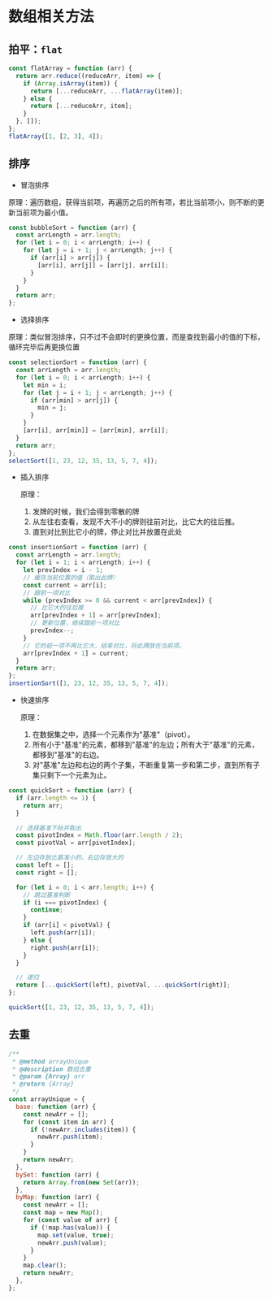 # 数组相关方法

## 拍平：`flat`

```javascript
const flatArray = function (arr) {
  return arr.reduce((reduceArr, item) => {
    if (Array.isArray(item)) {
      return [...reduceArr, ...flatArray(item)];
    } else {
      return [...reduceArr, item];
    }
  }, []);
};
flatArray([1, [2, 3], 4]);
```

## 排序

- 冒泡排序

原理：遍历数组，获得当前项，再遍历之后的所有项，若比当前项小，则不断的更新当前项为最小值。

```javascript
const bubbleSort = function (arr) {
  const arrLength = arr.length;
  for (let i = 0; i < arrLength; i++) {
    for (let j = i + 1; j < arrLength; j++) {
      if (arr[i] > arr[j]) {
        [arr[i], arr[j]] = [arr[j], arr[i]];
      }
    }
  }
  return arr;
};
```

- 选择排序

原理：类似冒泡排序，只不过不会即时的更换位置，而是查找到最小的值的下标，循环完毕后再更换位置

```javascript
const selectionSort = function (arr) {
  const arrLength = arr.length;
  for (let i = 0; i < arrLength; i++) {
    let min = i;
    for (let j = i + 1; j < arrLength; j++) {
      if (arr[min] > arr[j]) {
        min = j;
      }
    }
    [arr[i], arr[min]] = [arr[min], arr[i]];
  }
  return arr;
};
selectSort([1, 23, 12, 35, 13, 5, 7, 4]);
```

- 插入排序

  原理：

  1. 发牌的时候，我们会得到零散的牌
  2. 从左往右查看，发现不大不小的牌则往前对比，比它大的往后推。
  3. 直到对比到比它小的牌，停止对比并放置在此处

```javascript
const insertionSort = function (arr) {
  const arrLength = arr.length;
  for (let i = 1; i < arrLength; i++) {
    let prevIndex = i - 1;
    // 缓存当前位置的值（取出此牌）
    const current = arr[i];
    // 跟前一项对比
    while (prevIndex >= 0 && current < arr[prevIndex]) {
      // 比它大的往后推
      arr[prevIndex + 1] = arr[prevIndex];
      // 更新位置，继续跟前一项对比
      prevIndex--;
    }
    // 它的前一项不再比它大，结束对比，将此牌放在当前项。
    arr[prevIndex + 1] = current;
  }
  return arr;
};
insertionSort([1, 23, 12, 35, 13, 5, 7, 4]);
```

- 快速排序

  原理：

  1. 在数据集之中，选择一个元素作为"基准"（pivot）。
  2. 所有小于"基准"的元素，都移到"基准"的左边；所有大于"基准"的元素，都移到"基准"的右边。
  3. 对"基准"左边和右边的两个子集，不断重复第一步和第二步，直到所有子集只剩下一个元素为止。

```javascript
const quickSort = function (arr) {
  if (arr.length <= 1) {
    return arr;
  }

  // 选择基准下标并取出
  const pivotIndex = Math.floor(arr.length / 2);
  const pivotVal = arr[pivotIndex];

  // 左边存放比基准小的，右边存放大的
  const left = [];
  const right = [];

  for (let i = 0; i < arr.length; i++) {
    // 跳过基准判断
    if (i === pivotIndex) {
      continue;
    }
    if (arr[i] < pivotVal) {
      left.push(arr[i]);
    } else {
      right.push(arr[i]);
    }
  }

  // 递归
  return [...quickSort(left), pivotVal, ...quickSort(right)];
};

quickSort([1, 23, 12, 35, 13, 5, 7, 4]);
```

## 去重

```js
/**
 * @method arrayUnique
 * @description 数组去重
 * @param {Array} arr
 * @return {Array}
 */
const arrayUnique = {
  base: function (arr) {
    const newArr = [];
    for (const item in arr) {
      if (!newArr.includes(item)) {
        newArr.push(item);
      }
    }
    return newArr;
  },
  bySet: function (arr) {
    return Array.from(new Set(arr));
  },
  byMap: function (arr) {
    const newArr = [];
    const map = new Map();
    for (const value of arr) {
      if (!map.has(value)) {
        map.set(value, true);
        newArr.push(value);
      }
    }
    map.clear();
    return newArr;
  },
};
```
